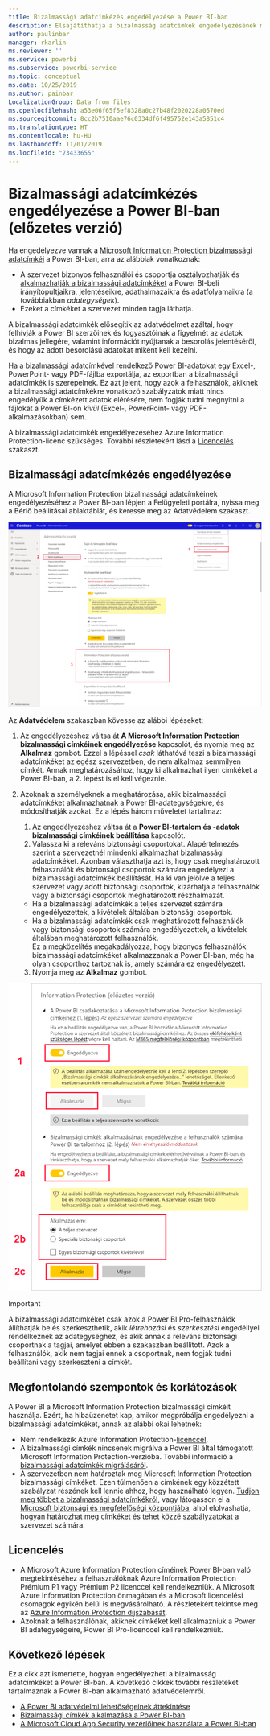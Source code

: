 ```yaml
---
title: Bizalmassági adatcímkézés engedélyezése a Power BI-ban
description: Elsajátíthatja a bizalmasság adatcímkék engedélyezésének módját a Power BI-ban
author: paulinbar
manager: rkarlin
ms.reviewer: ''
ms.service: powerbi
ms.subservice: powerbi-service
ms.topic: conceptual
ms.date: 10/25/2019
ms.author: painbar
LocalizationGroup: Data from files
ms.openlocfilehash: a53e06f65f5ef8328a0c27b48f2020228a0570ed
ms.sourcegitcommit: 8cc2b7510aae76c0334df6f495752e143a5851c4
ms.translationtype: HT
ms.contentlocale: hu-HU
ms.lasthandoff: 11/01/2019
ms.locfileid: "73433655"
---
```

# <a name="enable-data-sensitivity-labels-in-power-bi-preview"></a>Bizalmassági adatcímkézés engedélyezése a Power BI-ban (előzetes verzió)

Ha engedélyezve vannak a [Microsoft Information Protection bizalmassági adatcímkéi](https://docs.microsoft.com/microsoft-365/compliance/sensitivity-labels) a Power BI-ban, arra az alábbiak vonatkoznak:

* A szervezet bizonyos felhasználói és csoportja osztályozhatják és [alkalmazhatják a bizalmassági adatcímkéket](../designer/service-security-apply-data-sensitivity-labels.md) a Power BI-beli irányítópultjaikra, jelentéseikre, adathalmazaikra és adatfolyamaikra (a továbbiakban *adategységek*).
* Ezeket a címkéket a szervezet minden tagja láthatja.

A bizalmassági adatcímkék elősegítik az adatvédelmet azáltal, hogy felhívják a Power BI szerzőinek és fogyasztóinak a figyelmét az adatok bizalmas jellegére, valamint információt nyújtanak a besorolás jelentéséről, és hogy az adott besorolású adatokat miként kell kezelni.

Ha a bizalmassági adatcímkével rendelkező Power BI-adatokat egy Excel-, PowerPoint- vagy PDF-fájlba exportálja, az exportban a bizalmassági adatcímkék is szerepelnek. Ez azt jelent, hogy azok a felhasználók, akiknek a bizalmassági adatcímkékre vonatkozó szabályzatok miatt nincs engedélyük a címkézett adatok elérésére, nem fogják tudni megnyitni a fájlokat a Power BI-on *kívül* (Excel-, PowerPoint- vagy PDF-alkalmazásokban) sem.

A bizalmassági adatcímkék engedélyezéséhez Azure Information Protection-licenc szükséges. További részletekért lásd a [Licencelés](#licensing) szakaszt.

## <a name="enable-data-sensitivity-labels"></a>Bizalmassági adatcímkézés engedélyezése

A Microsoft Information Protection bizalmassági adatcímkéinek engedélyezéséhez a Power BI-ban lépjen a Felügyeleti portálra, nyissa meg a Bérlő beállításai ablaktáblát, és keresse meg az Adatvédelem szakaszt.

![Az Adatvédelem szakasz megkeresése](media/service-security-enable-data-sensitivity-labels/enable-data-sensitivity-labels-01.png)

Az **Adatvédelem** szakaszban kövesse az alábbi lépéseket:
1.  Az engedélyezéshez váltsa át **A Microsoft Information Protection bizalmassági címkéinek engedélyezése** kapcsolót, és nyomja meg az **Alkalmaz** gombot. Ezzel a lépéssel *csak* láthatóvá teszi a bizalmassági adatcímkéket az egész szervezetben, de nem alkalmaz semmilyen címkét. Annak meghatározásához, hogy ki alkalmazhat ilyen címkéket a Power BI-ban, a 2. lépést is el kell végeznie.
2.  Azoknak a személyeknek a meghatározása, akik bizalmassági adatcímkéket alkalmazhatnak a Power BI-adategységekre, és módosíthatják azokat. Ez a lépés három műveletet tartalmaz:
    1.  Az engedélyezéshez váltsa át a **Power BI-tartalom és -adatok bizalmassági címkéinek beállítása** kapcsolót.
    2.  Válassza ki a releváns biztonsági csoportokat. Alapértelmezés szerint a szervezetnél mindenki alkalmazhat bizalmassági adatcímkéket. Azonban választhatja azt is, hogy csak meghatározott felhasználók és biztonsági csoportok számára engedélyezi a bizalmassági adatcímkék beállítását. Ha ki van jelölve a teljes szervezet vagy adott biztonsági csoportok, kizárhatja a felhasználók vagy a biztonsági csoportok meghatározott részhalmazát.
    * Ha a bizalmassági adatcímkék a teljes szervezet számára engedélyezettek, a kivételek általában biztonsági csoportok.
    * Ha a bizalmassági adatcímkék csak meghatározott felhasználók vagy biztonsági csoportok számára engedélyezettek, a kivételek általában meghatározott felhasználók.  
    Ez a megközelítés megakadályozza, hogy bizonyos felhasználók bizalmassági adatcímkéket alkalmazzanak a Power BI-ban, még ha olyan csoporthoz tartoznak is, amely számára ez engedélyezett.
    
    3. Nyomja meg az **Alkalmaz** gombot.

![Bizalmassági adatcímkék engedélyezése](media/service-security-enable-data-sensitivity-labels/enable-data-sensitivity-labels-02.png)

> [!IMPORTANT]
> A bizalmassági adatcímkéket csak azok a Power BI Pro-felhasználók állíthatják be és szerkeszthetik, akik *létrehozási* és *szerkesztési* engedéllyel rendelkeznek az adategységhez, és akik annak a releváns biztonsági csoportnak a tagjai, amelyet ebben a szakaszban beállított. Azok a felhasználók, akik nem tagjai ennek a csoportnak, nem fogják tudni beállítani vagy szerkeszteni a címkét. 


## <a name="considerations-and-limitations"></a>Megfontolandó szempontok és korlátozások

A Power BI a Microsoft Information Protection bizalmassági címkéit használja. Ezért, ha hibaüzenetet kap, amikor megpróbálja engedélyezni a bizalmassági adatcímkéket, annak az alábbi okai lehetnek:

* Nem rendelkezik Azure Information Protection-[licenccel](#licensing).
* A bizalmassági címkék nincsenek migrálva a Power BI által támogatott Microsoft Information Protection-verzióba. További információ a [bizalmassági adatcímkék migrálásáról](https://docs.microsoft.com/azure/information-protection/configure-policy-migrate-labels).
* A szervezetben nem határoztak meg Microsoft Information Protection bizalmassági címkéket. Ezen túlmenően a címkének egy közzétett szabályzat részének kell lennie ahhoz, hogy használható legyen. [Tudjon meg többet a bizalmassági adatcímkékről](https://docs.microsoft.com/Office365/SecurityCompliance/sensitivity-labels), vagy látogasson el a [Microsoft biztonsági és megfelelőségi központjába](https://sip.protection.office.com/sensitivity?flight=EnableMIPLabels), ahol elolvashatja, hogyan határozhat meg címkéket és tehet közzé szabályzatokat a szervezet számára.

## <a name="licensing"></a>Licencelés

* A Microsoft Azure Information Protection címéinek Power BI-ban való megtekintéséhez a felhasználóknak Azure Information Protection Prémium P1 vagy Prémium P2 licenccel kell rendelkezniük. A Microsoft Azure Information Protection önmagában és a Microsoft licencelési csomagok egyikén belül is megvásárolható. A részletekért tekintse meg az [Azure Information Protection díjszabását](https://azure.microsoft.com/pricing/details/information-protection/).
* Azoknak a felhasználónak, akiknek címkéket kell alkalmazniuk a Power BI adategységeire, Power BI Pro-licenccel kell rendelkezniük.


## <a name="next-steps"></a>Következő lépések

Ez a cikk azt ismertette, hogyan engedélyezheti a bizalmasság adatcímkéket a Power BI-ban. A következő cikkek további részleteket tartalmaznak a Power BI-ban alkalmazható adatvédelemről. 

* [A Power BI adatvédelmi lehetőségeinek áttekintése](service-security-data-protection-overview.md)
* [Bizalmassági címkék alkalmazása a Power BI-ban](../designer/service-security-apply-data-sensitivity-labels.md)
* [A Microsoft Cloud App Security vezérlőinek használata a Power BI-ban](service-security-using-microsoft-cloud-app-security-controls.md)